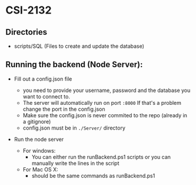 # CSI-2132

## Directories
- scripts/SQL (Files to create and update the database)

## Running the backend (Node Server):

- Fill out a config.json file
    - you need to provide your username, password and the database you want to connect to.
    - The server will automatically run on port `:8000` If that's a problem change the port in the config.json
    - Make sure the config.json is never commited to the repo (already in a gitignore)
    - config.json must be in `./Server/` directory

-   Run the node server 
    - For windows:
        - You can either run the runBackend.ps1 scripts or you can manually write the lines in the script
    - For Mac OS X:
        - should be the same commands as runBackend.ps1
